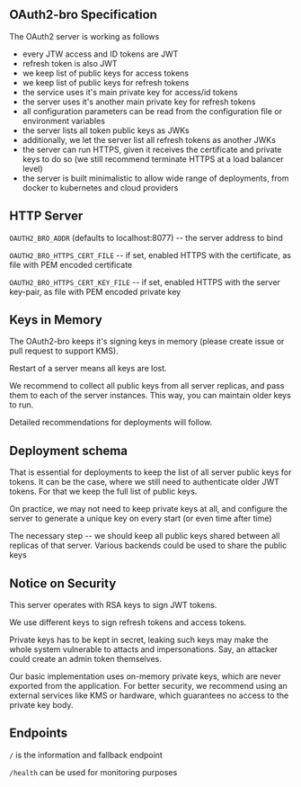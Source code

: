 OAuth2-bro Specification
----------


The OAuth2 server is working as follows
- every JTW access and ID tokens are JWT
- refresh token is also JWT
- we keep list of public keys for access tokens
- we keep list of public keys for refresh tokens
- the service uses it's main private key for access/id tokens
- the server uses it's another main private key for refresh tokens
- all configuration parameters can be read from the configuration file or environment variables 
- the server lists all token public keys as JWKs
- additionally, we let the server list all refresh tokens as another JWKs
- the server can run HTTPS, given it receives the certificate and private keys to do so (we still recommend terminate HTTPS at a load balancer level)
- the server is built minimalistic to allow wide range of deployments, from docker to kubernetes and cloud providers


HTTP Server
---

`OAUTH2_BRO_ADDR` (defaults to localhost:8077) -- the server address to bind

`OAUTH2_BRO_HTTPS_CERT_FILE` -- if set, enabled HTTPS with the certificate, as file with PEM encoded certificate

`OAUTH2_BRO_HTTPS_CERT_KEY_FILE`  -- if set, enabled HTTPS with the server key-pair, as file with PEM encoded private key


Keys in Memory
--------------

The OAuth2-bro keeps it's signing keys in memory (please create issue or pull request to support KMS).

Restart of a server means all keys are lost. 

We recommend to collect all public keys from all server replicas,
and pass them to each of the server instances. This way,
you can maintain older keys to run.

Detailed recommendations for deployments will follow. 


Deployment schema
---

That is essential for deployments to keep the list of all server
public keys for tokens. It can be the case, where we still need to
authenticate older JWT tokens. For that we keep the full list of public
keys. 

On practice, we may not need to keep private keys at all, and configure
the server to generate a unique key on every start (or even time after time)

The necessary step -- we should keep all public keys shared between
all replicas of that server. Various backends could be used to share
the public keys


Notice on Security
-------

This server operates with RSA keys to sign JWT tokens. 

We use different keys to sign refresh tokens and access tokens. 

Private keys has to be kept in secret, leaking such keys may make
the whole system vulnerable to attacts and impersonations. Say, 
an attacker could create an admin token themselves. 

Our basic implementation uses on-memory private keys, which are
never exported from the application. For better security, 
we recommend using an external services like KMS or hardware,
which guarantees no access to the private key body.

Endpoints
---

`/` is the information and fallback endpoint

`/health` can be used for monitoring purposes 


